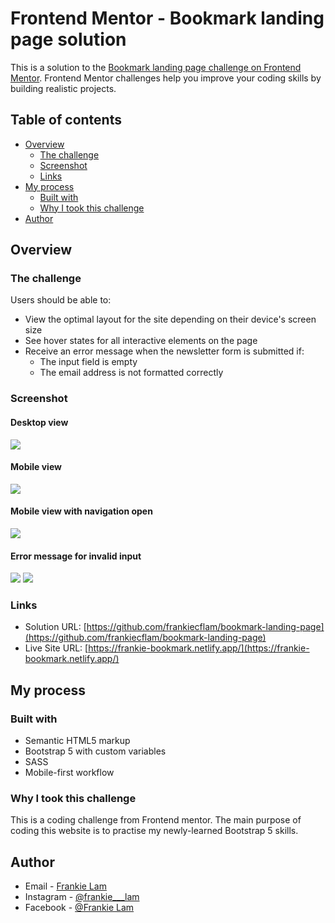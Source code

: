 # Frontend Mentor - Bookmark landing page solution

This is a solution to the [Bookmark landing page challenge on Frontend Mentor](https://www.frontendmentor.io/challenges/bookmark-landing-page-5d0b588a9edda32581d29158). Frontend Mentor challenges help you improve your coding skills by building realistic projects. 

## Table of contents

- [Overview](#overview)
  - [The challenge](#the-challenge)
  - [Screenshot](#screenshot)
  - [Links](#links)
- [My process](#my-process)
  - [Built with](#built-with)
  - [Why I took this challenge](#why-I-took-this-challenge)
- [Author](#author)


## Overview

### The challenge

Users should be able to:

- View the optimal layout for the site depending on their device's screen size
- See hover states for all interactive elements on the page
- Receive an error message when the newsletter form is submitted if:
  - The input field is empty
  - The email address is not formatted correctly

### Screenshot

#### Desktop view
![](./screenshots/desktop-view.png)

#### Mobile view
![](./screenshots/mobile-view.png)

#### Mobile view with navigation open
![](./screenshots/mobile-view-active.png)

#### Error message for invalid input
![](./screenshots/form-empty-error-message.png)
![](./screenshots/form-invalid-error-message.png)


### Links

- Solution URL: [https://github.com/frankiecflam/bookmark-landing-page](https://github.com/frankiecflam/bookmark-landing-page)
- Live Site URL: [https://frankie-bookmark.netlify.app/](https://frankie-bookmark.netlify.app/)

## My process

### Built with

- Semantic HTML5 markup
- Bootstrap 5 with custom variables
- SASS
- Mobile-first workflow

### Why I took this challenge
This is a coding challenge from Frontend mentor. The main purpose of coding this website is to practise my newly-learned Bootstrap 5 skills.

## Author
- Email - [Frankie Lam](cfl.frankie@gmail.com)
- Instagram - [@frankie___lam](https://www.instagram.com/frankie___lam)
- Facebook - [@Frankie Lam](https://www.facebook.com/frankiecflam)